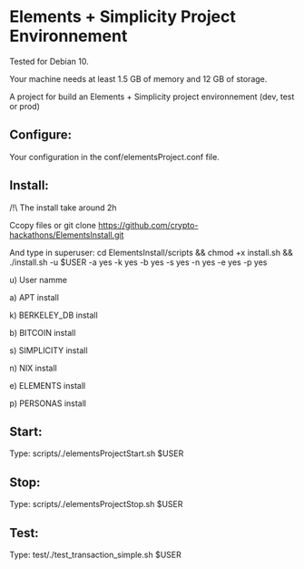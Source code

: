 # Elements + Simplicity Project Environnement

Tested for Debian 10.

Your machine needs at least 1.5 GB of memory and 12 GB of storage.

A project for build an Elements + Simplicity project environnement (dev, test or prod)

## Configure:

Your configuration in the conf/elementsProject.conf file.

## Install:

/!\ The install take around 2h

Ccopy files or
git clone https://github.com/crypto-hackathons/ElementsInstall.git

And type in superuser: cd ElementsInstall/scripts && chmod +x install.sh && ./install.sh -u $USER -a yes -k yes -b yes -s yes -n yes -e yes -p yes

u) User namme

a) APT install

k) BERKELEY_DB install

b) BITCOIN install

s) SIMPLICITY install

n) NIX install

e) ELEMENTS install

p) PERSONAS install


## Start:

Type: scripts/./elementsProjectStart.sh $USER

## Stop:

Type: scripts/./elementsProjectStop.sh $USER

## Test:

Type: test/./test_transaction_simple.sh $USER
